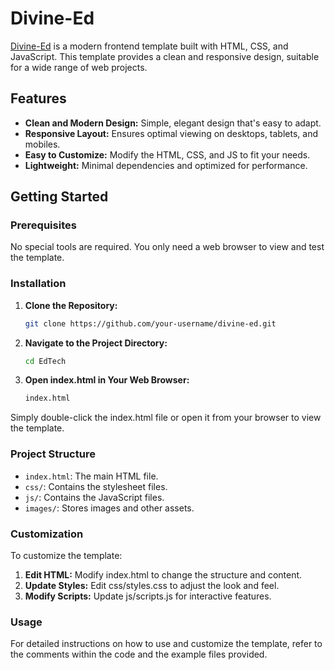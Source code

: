 # Divine-Ed

[Divine-Ed](https://deeppatel4505.github.io/EdTech/) is a modern frontend template built with HTML, CSS, and JavaScript. This template provides a clean and responsive design, suitable for a wide range of web projects.

## Features

- **Clean and Modern Design:** Simple, elegant design that's easy to adapt.
- **Responsive Layout:** Ensures optimal viewing on desktops, tablets, and mobiles.
- **Easy to Customize:** Modify the HTML, CSS, and JS to fit your needs.
- **Lightweight:** Minimal dependencies and optimized for performance.

## Getting Started

### Prerequisites

No special tools are required. You only need a web browser to view and test the template.

### Installation

1. **Clone the Repository:**

   ```sh
   git clone https://github.com/your-username/divine-ed.git
2. **Navigate to the Project Directory:**

   ```sh
   cd EdTech
3. **Open index.html in Your Web Browser:**

   ```sh
   index.html
  Simply double-click the index.html file or open it from your browser to view the template.
### Project Structure
- `index.html`: The main HTML file.
- `css/`: Contains the stylesheet files.
- `js/`: Contains the JavaScript files.
- `images/`: Stores images and other assets.
### Customization
To customize the template:

1. **Edit HTML:** Modify index.html to change the structure and content.
2. **Update Styles:** Edit css/styles.css to adjust the look and feel.
3. **Modify Scripts:** Update js/scripts.js for interactive features.
### Usage
For detailed instructions on how to use and customize the template, refer to the comments within the code and the example files provided.